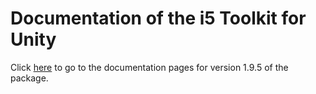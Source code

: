 # Documentation of the i5 Toolkit for Unity

Click [here](https://rwth-acis.github.io/i5-Toolkit-for-Unity/1.9.5/index.html) to go to the documentation pages for version 1.9.5 of the package.